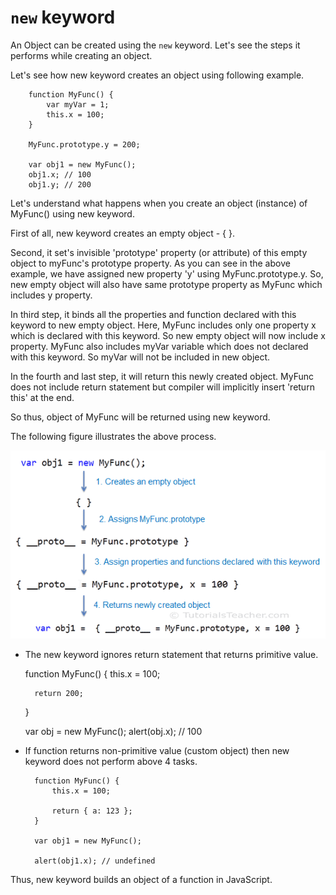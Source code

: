 # `new` keyword

An Object can be created using the `new` keyword.
Let's see the steps it performs while creating an object.

Let's see how new keyword creates an object using following example.

        function MyFunc() {
            var myVar = 1;
            this.x = 100;
        }

        MyFunc.prototype.y = 200;

        var obj1 = new MyFunc();
        obj1.x; // 100
        obj1.y; // 200

Let's understand what happens when you create an object (instance) of MyFunc() using new keyword.

First of all, new keyword creates an empty object - { }.

Second, it set's invisible 'prototype' property (or attribute) of this empty object to myFunc's prototype property. As you can see in the above example, we have assigned new property 'y' using MyFunc.prototype.y. So, new empty object will also have same prototype property as MyFunc which includes y property.

In third step, it binds all the properties and function declared with this keyword to new empty object. Here, MyFunc includes only one property x which is declared with this keyword. So new empty object will now include x property. MyFunc also includes myVar variable which does not declared with this keyword. So myVar will not be included in new object.

In the fourth and last step, it will return this newly created object. MyFunc does not include return statement but compiler will implicitly insert 'return this' at the end.

So thus, object of MyFunc will be returned using new keyword.

The following figure illustrates the above process.

![Object Creation Process](/images/new-keyword.png "Object Creation Process")

- The new keyword ignores return statement that returns primitive value.

    function MyFunc() {
        this.x = 100;
        
        return 200;
    }

    var obj = new MyFunc();
    alert(obj.x); // 100

- If function returns non-primitive value (custom object) then new keyword does not perform above 4 tasks.

        function MyFunc() {
            this.x = 100;
                    
            return { a: 123 };
        }

        var obj1 = new MyFunc();

        alert(obj1.x); // undefined

Thus, new keyword builds an object of a function in JavaScript.